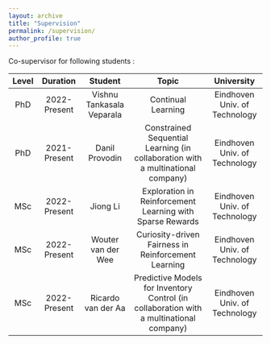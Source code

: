 ```yaml
---
layout: archive
title: "Supervision"
permalink: /supervision/
author_profile: true
---
```

Co-supervisor for following students :

| Level | Duration | Student |Topic | University |
| :-------------:| :-------------: | :-------------: | :-------------: | :-------------: |
| PhD | 2022-Present | Vishnu Tankasala Veparala | Continual Learning | Eindhoven Univ. of Technology |
| PhD | 2021-Present | Danil Provodin | Constrained Sequential Learning (in collaboration with a multinational company) | Eindhoven Univ. of Technology |
| MSc | 2022-Present | Jiong Li | Exploration in Reinforcement Learning with Sparse Rewards | Eindhoven Univ. of Technology |
| MSc | 2022-Present | Wouter van der Wee | Curiosity-driven Fairness in Reinforcement Learning | Eindhoven Univ. of Technology |
| MSc | 2022-Present | Ricardo van der Aa |Predictive Models for Inventory Control (in collaboration with a multinational company) | Eindhoven Univ. of Technology |
